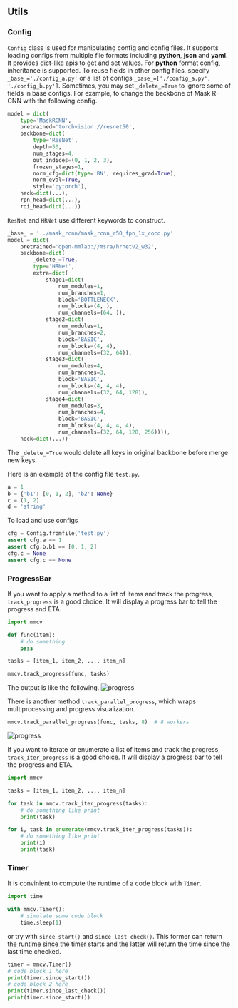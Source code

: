 ## Utils

### Config

`Config` class is used for manipulating config and config files. It supports
loading configs from multiple file formats including **python**, **json** and **yaml**.
It provides dict-like apis to get and set values.
For **python** format config, inheritance is supported. To reuse fields in other config files,
specify `_base_='./config_a.py'` or a list of configs `_base_=['./config_a.py', './config_b.py']`.
Sometimes, you may set `_delete_=True` to ignore some of fields in base configs.
For example, to change the backbone of Mask R-CNN with the following config.
```python
model = dict(
    type='MaskRCNN',
    pretrained='torchvision://resnet50',
    backbone=dict(
        type='ResNet',
        depth=50,
        num_stages=4,
        out_indices=(0, 1, 2, 3),
        frozen_stages=1,
        norm_cfg=dict(type='BN', requires_grad=True),
        norm_eval=True,
        style='pytorch'),
    neck=dict(...),
    rpn_head=dict(...),
    roi_head=dict(...))
```
`ResNet` and `HRNet` use different keywords to construct.
```python
_base_ = '../mask_rcnn/mask_rcnn_r50_fpn_1x_coco.py'
model = dict(
    pretrained='open-mmlab://msra/hrnetv2_w32',
    backbone=dict(
        _delete_=True,
        type='HRNet',
        extra=dict(
            stage1=dict(
                num_modules=1,
                num_branches=1,
                block='BOTTLENECK',
                num_blocks=(4, ),
                num_channels=(64, )),
            stage2=dict(
                num_modules=1,
                num_branches=2,
                block='BASIC',
                num_blocks=(4, 4),
                num_channels=(32, 64)),
            stage3=dict(
                num_modules=4,
                num_branches=3,
                block='BASIC',
                num_blocks=(4, 4, 4),
                num_channels=(32, 64, 128)),
            stage4=dict(
                num_modules=3,
                num_branches=4,
                block='BASIC',
                num_blocks=(4, 4, 4, 4),
                num_channels=(32, 64, 128, 256)))),
    neck=dict(...))
```
The `_delete_=True` would delete all keys in original backbone before merge new keys.

Here is an example of the config file `test.py`.

```python
a = 1
b = {'b1': [0, 1, 2], 'b2': None}
c = (1, 2)
d = 'string'
```

To load and use configs

```python
cfg = Config.fromfile('test.py')
assert cfg.a == 1
assert cfg.b.b1 == [0, 1, 2]
cfg.c = None
assert cfg.c == None
```

### ProgressBar

If you want to apply a method to a list of items and track the progress, `track_progress`
is a good choice. It will display a progress bar to tell the progress and ETA.

```python
import mmcv

def func(item):
    # do something
    pass

tasks = [item_1, item_2, ..., item_n]

mmcv.track_progress(func, tasks)
```

The output is like the following.
![progress](_static/progress.gif)

There is another method `track_parallel_progress`, which wraps multiprocessing and
progress visualization.

```python
mmcv.track_parallel_progress(func, tasks, 8)  # 8 workers
```

![progress](_static/parallel_progress.gif)

If you want to iterate or enumerate a list of items and track the progress, `track_iter_progress`
is a good choice. It will display a progress bar to tell the progress and ETA.

```python
import mmcv

tasks = [item_1, item_2, ..., item_n]

for task in mmcv.track_iter_progress(tasks):
    # do something like print
    print(task)

for i, task in enumerate(mmcv.track_iter_progress(tasks)):
    # do something like print
    print(i)
    print(task)
```



### Timer

It is convinient to compute the runtime of a code block with `Timer`.

```python
import time

with mmcv.Timer():
    # simulate some code block
    time.sleep(1)
```

or try with `since_start()` and `since_last_check()`. This former can
return the runtime since the timer starts and the latter will return the time
since the last time checked.

```python
timer = mmcv.Timer()
# code block 1 here
print(timer.since_start())
# code block 2 here
print(timer.since_last_check())
print(timer.since_start())
```
